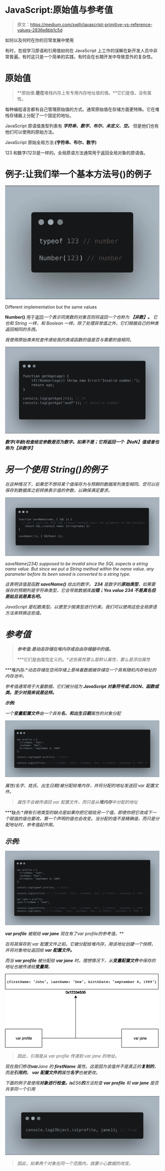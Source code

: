 # JavaScript:原始值与参考值

> 原文：<https://medium.com/swlh/javascript-primitive-vs-reference-values-2836e8bb1c5d>

如何以及何时在你的日常发展中使用

有时，忽视学习原语和引用值如何在 JavaScript 上工作的误解在新开发人员中非常普遍。有时这只是一个简单的实践，有时会在长期开发中导致意外的复杂性。

# **原始值**

> **原始值:**是在**堆栈内存上有专用内存地址值的值。**它们是值，没有属性。

每种编程语言都有自己管理原始值的方式。通常原始值在存储方面更特殊。它在堆栈存储器上分配了一个固定的地址。

JavaScript 原语值类型列表有 ***字符串、数字、布尔、未定义、空。*** 但是他们也有他们可以使用的原始方法。

JavaScript 原始全局方法:**(字符串、布尔、数字)**

123 和数字(123)是一样的。全局原语方法通常用于返回全局对象的原语值。

# 例子:让我们举一个基本方法号()的例子

![](img/56bcd02567795764f658825821170f4c.png)

Different implementation but the same values

**Number()** 用于返回*一个表示同类数的对象否则将返回一个***也称为* ***【非数】。*** *它也和 String 一样，和 Boolean 一样。除了处理异常值之外，它们根据自己的种类返回相同的东西。**

*我使用原始类来检查传递给我的类或函数的值是否与需要的值相同。*

*![](img/01e838027d12803107dfef82ecc30db4.png)*

***数字(年龄)**检查给定参数是否为数字。如果不是；它将返回一个**【NaN】**值或者也称为**【非数字】***

# *另一个使用 String()的例子*

*在这种情况下，如果您不想将某个值保存为与预期的数据库列类型相同。您可以在保存到数据库之前转换表示值的参数，以确保满足要求。*

*![](img/058d78c22889dca078f9921cd4505f1a.png)*

*saveName(234) supposed to be invalid since the SQL expects a string name value. But since we put a String method within the name value. any parameter before its been saved is converted to a string type.*

*这表明该值是函数 **saveName()** 给出的数字。 **234** 是数字的**原始类型**，如果要保存的预期列是字符串类型，它会导致数据库**出错；Yes value **234** 不是真名但是姑且说是真名吧。***

*JavaScript 是松散类型。以便至少按类型进行约束。我们可以使用这些全局原语方法来转换这些值。*

# *参考值*

> ***参考值:**是动态存储在**堆内存或自由存储器中的值。***
> 
> ***它们是由属性定义的。**这些属性要么是默认属性，要么是添加属性*

***堆内存:**动态存储在空闲存储上意味着数据被存储在一个具有随机内存地址的内存池中。*

*参考值通常用于大量数据。它们被分组为 **JavaScript 对象符号或 JSON、函数或类。至少对我来说是这样。***

***示例:***

*一个**变量配置文件**由一个具有**名、**和**出生日期**属性的对象分配*

*![](img/fb6a4740a9390457cd260a629758411c.png)*

*属性(名字、姓氏、出生日期)被分配给堆内存，并将分配的地址发送回 var 配置文件。*

> *属性不会被传递回 var 配置文件，而只是从**堆内存**中分配的地址*

***缺点:**拥有引用类型的缺点是如果你把它赋给另一个值，即使你把它改成下一个赋值的值也要改。第一个声明的值也会改变。当分配的值不是精确值，而只是分配地址时，参考值起作用。*

## *示例:*

*![](img/293ccc4f440dfc4349ebbc14d7d582b3.png)*

***var profile** 被赋给 **var jane** 现在有了**var profile**的参考**值。***

*在将其保存到 var 配置文件之前。它被分配给堆内存，用该地址创建一个快照，并将对象地址返回给 **var 配置文件。***

*而当 **var profile** 被分配给 **var jane** 时。理想情况下，从**变量配置文件**中保存的地址也被传递给**变量简**。*

*![](img/655c4d131773dc98ed8a19bacf3b25c6.png)*

> *因此，引用是从 var profile 传递到 var jane 的地址。*

*现在我们修改**var**Jane 的 **firstName** 属性。这是因为该值并不是真正的**复制的**，而是**引用的**。 **var 配置文件的**属性**名字**也被更改。*

*下面的例子是使用**对象进行检查。is**ES6**的**方法检查 **var profile** 和 **var jane** 是否共享同一个引用*

*![](img/d39e85bae59d3530ff98951b66cadefd.png)*

> *因此，如果两个对象在同一个范围内，就要小心数据的改变。*